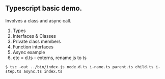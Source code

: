 ## Typescript basic demo.
Involves a class and async call.

1. Types
2. Interfaces & Classes
3. Private class members
4. Function interfaces
5. Async example
6. etc = d.ts - externs, rename js to ts

```
$ tsc -out ../bin/index.js node.d.ts i-name.ts parent.ts child.ts i-step.ts async.ts index.ts
```
